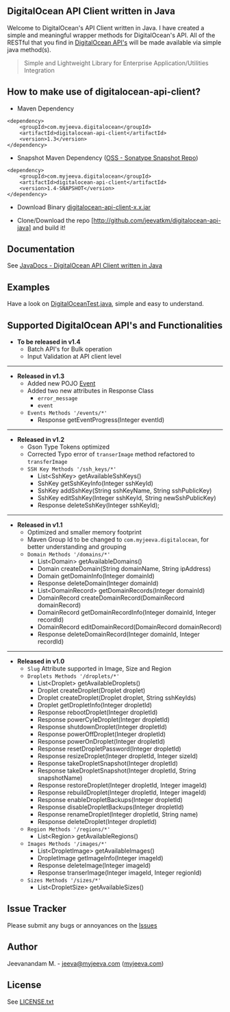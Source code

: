 DigitalOcean API Client written in Java
---------------------------------------

Welcome to DigitalOcean's API Client written in Java. I have created a simple and meaningful wrapper methods for DigitalOcean's API. All of the RESTful that you find in [DigitalOcean API's][1] will be made available via simple java method(s).

> Simple and Lightweight Library for Enterprise Application/Utilities Integration

How to make use of digitalocean-api-client?
------------------------------------
* Maven Dependency
<pre><code>&lt;dependency>
    &lt;groupId>com.myjeeva.digitalocean&lt;/groupId>
    &lt;artifactId>digitalocean-api-client&lt;/artifactId>
    &lt;version>1.3&lt;/version>
&lt;/dependency></code></pre>

* Snapshot Maven Dependency ([OSS - Sonatype Snapshot Repo][4])
<pre><code>&lt;dependency>
    &lt;groupId>com.myjeeva.digitalocean&lt;/groupId>
    &lt;artifactId>digitalocean-api-client&lt;/artifactId>
    &lt;version>1.4-SNAPSHOT&lt;/version>
&lt;/dependency></code></pre>


* Download Binary [digitalocean-api-client-x.x.jar][8]

* Clone/Download the repo [http://github.com/jeevatkm/digitalocean-api-java] and build it!


Documentation
-------------
See [JavaDocs - DigitalOcean API Client written in Java][2]

Examples
--------
Have a look on [DigitalOceanTest.java][7], simple and easy to understand.

Supported DigitalOcean API's and Functionalities
------------------------------------------------
* **To be released in v1.4**
	* Batch API's for Bulk operation
	* Input Validation at API client level

* * *
	
* **Released in v1.3**
	* Added new POJO [Event][9]
	* Added two new attributes in Response Class
		* `error_message`
		* `event`
	* `Events Methods '/events/*'`
		* Response getEventProgress(Integer eventId)
	
* * *

* **Released in v1.2**
	* Gson Type Tokens optimized
	* Corrected Typo error of <code>transerImage</code> method refactored to <code>transferImage</code>
    * `SSH Key Methods '/ssh_keys/*'`
        * List&lt;SshKey> getAvailableSshKeys()
        * SshKey getSshKeyInfo(Integer sshKeyId)
        * SshKey addSshKey(String sshKeyName, String sshPublicKey)
        * SshKey editSshKey(Integer sshKeyId, String newSshPublicKey)
        * Response deleteSshKey(Integer sshKeyId);

* * *

* **Released in v1.1**
	* Optimized and smaller memory footprint
	* Maven Group Id to be changed to <code>com.myjeeva.digitalocean</code>, for better understanding and grouping
    * `Domain Methods '/domains/*'` 
        * List&lt;Domain> getAvailableDomains()
        * Domain createDomain(String domainName, String ipAddress)
        * Domain getDomainInfo(Integer domainId)
        * Response deleteDomain(Integer domainId)
        * List&lt;DomainRecord> getDomainRecords(Integer domainId)
        * DomainRecord createDomainRecord(DomainRecord domainRecord)
        * DomainRecord getDomainRecordInfo(Integer domainId, Integer recordId)
        * DomainRecord editDomainRecord(DomainRecord domainRecord)
        * Response deleteDomainRecord(Integer domainId, Integer recordId)

* * *

* **Released in v1.0**
	* <code>Slug</code> Attribute supported in Image, Size and Region
    * `Droplets Methods '/droplets/*'`
        * List&lt;Droplet> getAvailableDroplets()
        * Droplet createDroplet(Droplet droplet)
        * Droplet createDroplet(Droplet droplet, String sshKeyIds)
        * Droplet getDropletInfo(Integer dropletId)
        * Response rebootDroplet(Integer dropletId)
        * Response powerCyleDroplet(Integer dropletId)
        * Response shutdownDroplet(Integer dropletId)
        * Response powerOffDroplet(Integer dropletId)
        * Response powerOnDroplet(Integer dropletId)
        * Response resetDropletPassword(Integer dropletId)
        * Response resizeDroplet(Integer dropletId, Integer sizeId)
        * Response takeDropletSnapshot(Integer dropletId)
        * Response takeDropletSnapshot(Integer dropletId, String snapshotName)
        * Response restoreDroplet(Integer dropletId, Integer imageId)
        * Response rebuildDroplet(Integer dropletId, Integer imageId)
        * Response enableDropletBackups(Integer dropletId)
        * Response disableDropletBackups(Integer dropletId)
        * Response renameDroplet(Integer dropletId, String name)
        * Response deleteDroplet(Integer dropletId)
    * `Region Methods '/regions/*'`
        * List&lt;Region> getAvailableRegions()
    * `Images Methods '/images/*'`
        * List&lt;DropletImage> getAvailableImages()
        * DropletImage getImageInfo(Integer imageId)
        * Response deleteImage(Integer imageId)
        * Response transerImage(Integer imageId, Integer regionId)
    * `Sizes Methods '/sizes/*'` 
        * List&lt;DropletSize> getAvailableSizes()	


Issue Tracker
-------------
Please submit any bugs or annoyances on the [Issues][3]

Author
------
Jeevanandam M. - jeeva@myjeeva.com ([myjeeva.com][5])

License
-------
See [LICENSE.txt][6]


[1]: https://api.digitalocean.com/
[2]: http://docs.myjeeva.com/javadoc/digitalocean-api-client/1.3/
[3]: https://github.com/jeevatkm/digitalocean-api-java/issues
[4]: https://oss.sonatype.org/content/repositories/snapshots/
[5]: http://myjeeva.com
[6]: https://github.com/jeevatkm/digitalocean-api-java/blob/master/LICENSE.txt
[7]: https://github.com/jeevatkm/digitalocean-api-java/blob/master/src/test/java/com/myjeeva/digitalocean/DigitalOceanTest.java
[8]: https://www.box.com/s/q4s3r4galsgqug21tnfv
[9]: http://docs.myjeeva.com/javadoc/digitalocean-api-client/1.3/com/myjeeva/digitalocean/pojo/Event.html
